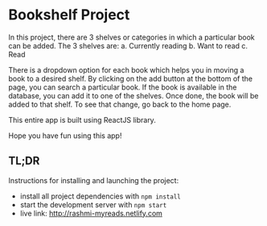 # Bookshelf Project

In this project, there are 3 shelves or categories in which a particular book can be added. The 3 shelves are:
a. Currently reading
b. Want to read
c. Read

There is a dropdown option for each book which helps you in moving a book to a desired shelf.
By clicking on the add button at the bottom of the page, you can search a particular book.
If the book is available in the database, you can add it to one of the shelves. Once done, the book will be added to that shelf. To see that change, go back to the home page.

This entire app is built using ReactJS library. 

Hope you have fun using this app!

## TL;DR

Instructions for installing and launching the project:

* install all project dependencies with `npm install`
* start the development server with `npm start`
* live link: http://rashmi-myreads.netlify.com
